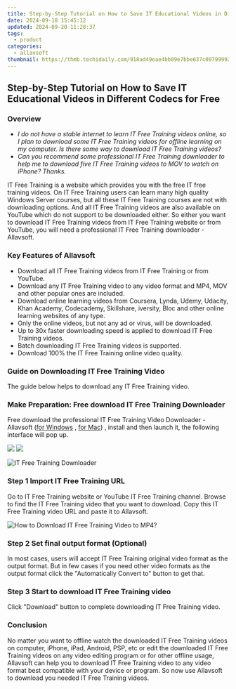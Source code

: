 ```yaml
---
title: Step-by-Step Tutorial on How to Save IT Educational Videos in Different Codecs for Free
date: 2024-09-18 15:45:12
updated: 2024-09-20 11:28:37
tags:
  - product
categories:
  - allavsoft
thumbnail: https://thmb.techidaily.com/918ad49eae4bb09e7bbe637c097999923379261d114b5800bdb87d98b552aa6d.jpg
---
```


## Step-by-Step Tutorial on How to Save IT Educational Videos in Different Codecs for Free

### Overview

* _I do not have a stable internet to learn IT Free Training videos online, so I plan to download some IT Free Training videos for offline learning on my computer. Is there some way to download IT Free Training videos?_
* _Can you recommend some professional IT Free Training downloader to help me to download five IT Free Training videos to MOV to watch on iPhone? Thanks._

IT Free Training is a website which provides you with the free IT free training videos. On IT Free Training users can learn many high quality Windows Server courses, but all these IT Free Training courses are not with downloading options. And all IT Free Training videos are also available on YouTube which do not support to be downloaded either. So either you want to download IT Free Training videos from IT Free Training website or from YouTube, you will need a professional IT Free Training downloader - Allavsoft.

### Key Features of Allavsoft

* Download all IT Free Training videos from IT Free Training or from YouTube.
* Download any IT Free Training video to any video format and MP4, MOV and other popular ones are included.
* Download online learning videos from Coursera, Lynda, Udemy, Udacity, Khan Academy, Codecademy, Skillshare, iversity, Bloc and other online learning websites of any type.
* Only the online videos, but not any ad or virus, will be downloaded.
* Up to 30x faster downloading speed is applied to download IT Free Training videos.
* Batch downloading IT Free Training videos is supported.
* Download 100% the IT Free Training online video quality.

### Guide on Downloading IT Free Training Video

The guide below helps to download any IT Free Training video.

### Make Preparation: Free download IT Free Training Downloader

Free download the professional IT Free Training Video Downloader - Allavsoft ([for Windows](https://tools.techidaily.com/allavsoft/products/) , [for Mac](https://tools.techidaily.com/allavsoft/products/)) , install and then launch it, the following interface will pop up.

[![](https://www.allavsoft.com/how-to/../images/how-to/free-download-win.jpg)](https://tools.techidaily.com/allavsoft/products/) [![](https://www.allavsoft.com/how-to/../images/how-to/free-download-mac.jpg)](https://tools.techidaily.com/allavsoft/products/)

![IT Free Training Downloader](https://www.allavsoft.com/how-to/../images/allavsoft/screen-shot-600.jpg)

### Step 1 Import IT Free Training URL

Go to IT Free Training website or YouTube IT Free Training channel. Browse to find the IT Free Training video that you want to download. Copy this IT Free Training video URL and paste it to Allavsoft.

![How to Download IT Free Training Video to MP4?](https://www.allavsoft.com/how-to/../images/how-to/download-rtmp-video/download-rtmp-video.jpg)

### Step 2 Set final output format (Optional)

In most cases, users will accept IT Free Training original video format as the output format. But in few cases if you need other video formats as the output format click the "Automatically Convert to" button to get that.

### Step 3 Start to download IT Free Training video

Click "Download" button to complete downloading IT Free Training video.

### Conclusion

No matter you want to offline watch the downloaded IT Free Training videos on computer, iPhone, iPad, Android, PSP, etc or edit the downloaded IT Free Training videos on any video editing program or for other offline usage, Allavsoft can help you to download IT Free Training video to any video format best compatible with your device or program. So now use Allavsoft to download you needed IT Free Training videos.

<ins class="adsbygoogle"
     style="display:block"
     data-ad-format="autorelaxed"
     data-ad-client="ca-pub-7571918770474297"
     data-ad-slot="1223367746"></ins>



<ins class="adsbygoogle"
     style="display:block"
     data-ad-client="ca-pub-7571918770474297"
     data-ad-slot="8358498916"
     data-ad-format="auto"
     data-full-width-responsive="true"></ins>
